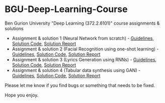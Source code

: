 # BGU-Deep-Learning-Course

Ben Gurion University "Deep Learning (372.2.6101)" course assignments & solutions

- Assignment & solution 1 (Neural Network from scratch) - [Guidelines](Assignment_1/Assignment_Guidelines.pdf), [Solution Code](Assignment_1/Assignment_Solution_Code.ipynb), [Solution Report](Assignment_1/Assignment_Solution_Report.pdf)
- Assignment & solution 2 (Facial Recognition using one-shot learning) - [Guidelines](Assignment_2/Assignment_Guidelines.pdf), [Solution Code](Assignment_2/Assignment_Solution_Code.ipynb), [Solution Report](Assignment_2/Assignment_Solution_Report.pdf)
- Assignment & solution 3 (Lyrics Generation using RNNs) - [Guidelines](Assignment_3/Assignment_Guidelines.pdf), [Solution Code](Assignment_3/Assignment_Solution_Code.ipynb), [Solution Report](Assignment_3/Assignment_Solution_Report.pdf)
- Assignment & solution 4 (Tabular data synthesis using GAN) - [Guidelines](Assignment_4/Assignment_Guidelines.pdf), [Solution Code](Assignment_4/Assignment_Solution_Code.ipynb), [Solution Report](Assignment_4/Assignment_Solution_Report.pdf)

Please let me know if you find bugs or something that needs to be fixed.

Hope you enjoy.
